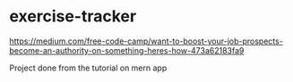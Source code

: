 # exercise-tracker
https://medium.com/free-code-camp/want-to-boost-your-job-prospects-become-an-authority-on-something-heres-how-473a62183fa9

Project done from the tutorial on mern app
